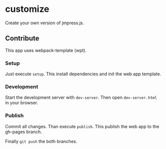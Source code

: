 # customize

Create your own version of jmpress.js.

## Contribute

This app uses webpack-template (wpt).

### Setup

Just execute `setup`.
This install dependencies and init the web app template.

### Development

Start the development server with `dev-server`.
Then open `dev-server.html` in your browser.

### Publish

Commit all changes.
Than execute `publish`.
This publish the web app to the gh-pages branch.

Finally `git push` the both branches.